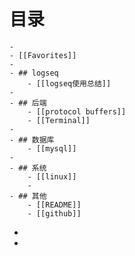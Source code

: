 # 目录
	-
	- [[Favorites]]
	-
	- ## logseq
		- [[logseq使用总结]]
	-
	- ## 后端
		- [[protocol buffers]]
		- [[Terminal]]
	-
	- ## 数据库
		- [[mysql]]
	-
	- ## 系统
		- [[linux]]
		-
	- ## 其他
		- [[README]]
		- [[github]]
-
-